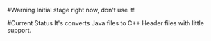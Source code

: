 #Warning
Initial stage right now, don't use it!

#Current Status
It's converts Java files to C++ Header files with little support.